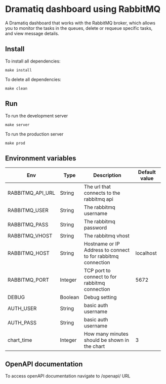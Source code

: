# Dramatiq dashboard using RabbitMQ

A Dramatiq dashboard that works with the RabbitMQ broker, which allows you to monitor the tasks in the queues, delete or requeue specific tasks, and view message details.

## Install

To install all dependencies:

```
make install
```

To delete all dependencies:

```
make clean
```

## Run

To run the development server

```
make server
```

To run the production server

```
make prod
```
## Environment variables

| Env                | Type    | Description                                                  | Default value |
| ------------------ | ------- | ------------------------------------------------------------ | ------------- |
| RABBITMQ\_API\_URL | String  | The url that connects to the rabbitmq api                    | &nbsp;        |
| RABBITMQ\_USER     | String  | The rabbitmq username                                        | &nbsp;        |
| RABBITMQ\_PASS     | String  | The rabbitmq password                                        | &nbsp;        |
| RABBITMQ\_VHOST    | String  | The rabbitmq vhost                                           | &nbsp;        |
| RABBITMQ\_HOST     | String  | Hostname or IP Address to connect to for rabbitmq connection | localhost     |
| RABBITMQ\_PORT     | Integer | TCP port to connect to for rabbitmq connection               | 5672          |
| DEBUG              | Boolean | Debug setting                                                | &nbsp;        |
| AUTH\_USER         | String  | basic auth username                                          | &nbsp;        |
| AUTH\_PASS         | String  | basic auth username                                          | &nbsp;        |
| chart\_time        | Integer | How many minutes should be shown in the chart                | 3             |

## OpenAPI documentation

To access openAPI documentation navigate to /openapi/ URL 